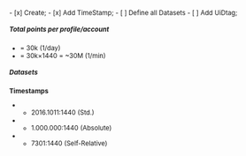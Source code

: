 <sub>
- [x] Create;
- [x] Add TimeStamp;
- [ ] Define all Datasets
- [ ] Add UiDtag;


##### Total points per profile/account
* = 30k (1/day)
* = 30k×1440 = ~30M (1/min)

##### Datasets
**Timestamps**
* * 2016.1011:1440 (Std.)
* * 1.000.000:1440 (Absolute)
* * 7301:1440 (Self-Relative)
